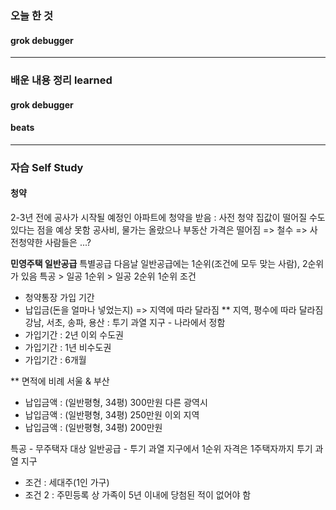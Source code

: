 ### 오늘 한 것

#### grok debugger

  
***

### 배운 내용 정리 learned

#### grok debugger


#### beats


***

### 자습 Self Study

#### 청약

2-3년 전에 공사가 시작될 예정인 아파트에 청약을 받음 : 사전 청약
집값이 떨어질 수도 있다는 점을 예상 못함
공사비, 물가는 올랐으나 부동산 가격은 떨어짐 => 철수 => 사전청약한 사람들은 ...?

**민영주택 일반공급**
특별공급 다음날
일반공급에는 1순위(조건에 모두 맞는 사람), 2순위가 있음
특공 > 일공 1순위 > 일공 2순위
1순위 조건
- 청약통장 가입 기간
- 납입금(돈을 얼마나 넣었는지)
=> 지역에 따라 달라짐
** 지역, 평수에 따라 달라짐
강남, 서초, 송파, 용산 : 투기 과열 지구 - 나라에서 정함
- 가입기간 : 2년
이외 수도권
- 가입기간 : 1년
비수도권
- 가입기간 : 6개월

** 면적에 비례
서울 & 부산
- 납입금액 : (일반평형, 34평) 300만원
다른 광역시
- 납입금액 : (일반평형, 34평) 250만원
이외 지역
- 납입금액 : (일반평형, 34평) 200만원

특공 - 무주택자 대상
일반공급 - 투기 과열 지구에서 1순위 자격은 1주택자까지
투기 과열 지구
- 조건 : 세대주(1인 가구)
- 조건 2 : 주민등록 상 가족이 5년 이내에 당첨된 적이 없어야 함
